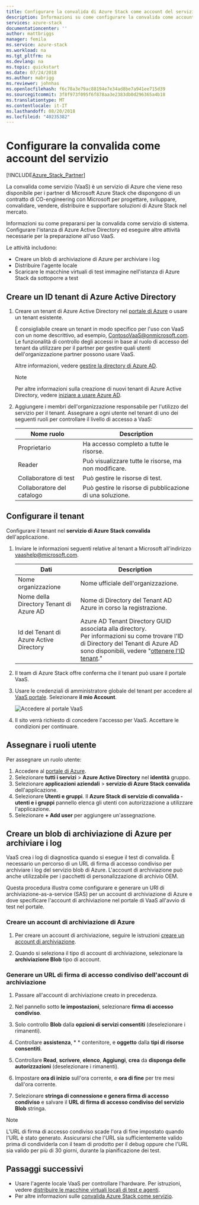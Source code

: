 ```yaml
---
title: Configurare la convalida di Azure Stack come account del servizio | Microsoft Docs
description: Informazioni su come configurare la convalida come account del servizio.
services: azure-stack
documentationcenter: ''
author: mattbriggs
manager: femila
ms.service: azure-stack
ms.workload: na
ms.tgt_pltfrm: na
ms.devlang: na
ms.topic: quickstart
ms.date: 07/24/2018
ms.author: mabrigg
ms.reviewer: johnhas
ms.openlocfilehash: f6c78a3e79ac88194e7e34ad8be7a941ee715d39
ms.sourcegitcommit: 3f8f973f095f6f878aa3e2383db0d296365a4b18
ms.translationtype: MT
ms.contentlocale: it-IT
ms.lasthandoff: 08/20/2018
ms.locfileid: "40235382"
---
```

# <a name="set-up-your-validation-as-a-service-account"></a>Configurare la convalida come account del servizio

[!INCLUDE[Azure_Stack_Partner](./includes/azure-stack-partner-appliesto.md)]

La convalida come servizio (VaaS) è un servizio di Azure che viene reso disponibile per i partner di Microsoft Azure Stack che dispongono di un contratto di CO-engineering con Microsoft per progettare, sviluppare, convalidare, vendere, distribuire e supportare soluzioni di Azure Stack nel mercato.

Informazioni su come prepararsi per la convalida come servizio di sistema. Configurare l'istanza di Azure Active Directory ed eseguire altre attività necessarie per la preparazione all'uso VaaS. 

Le attività includono:

- Creare un blob di archiviazione di Azure per archiviare i log
- Distribuire l'agente locale
- Scaricare le macchine virtuali di test immagine nell'istanza di Azure Stack da sottoporre a test

## <a name="create-an-azure-active-directory-tenant-id"></a>Creare un ID tenant di Azure Active Directory

1. Creare un tenant di Azure Active Directory nel [portale di Azure](https://portal.azure.com) o usare un tenant esistente.

    È consigliabile creare un tenant in modo specifico per l'uso con VaaS con un nome descrittivo, ad esempio, ContosoVaaS@onmicrosoft.com. Le funzionalità di controllo degli accessi in base al ruolo di accesso del tenant da utilizzare per il partner per gestire quali utenti dell'organizzazione partner possono usare VaaS.  
    
    Altre informazioni, vedere [gestire la directory di Azure AD](https://docs.microsoft.com/azure/active-directory/active-directory-administer).

    > [!Note]  
    > Per altre informazioni sulla creazione di nuovi tenant di Azure Active Directory, vedere [iniziare a usare Azure AD](https://docs.microsoft.com/azure/active-directory/get-started-azure-ad).

2. Aggiungere i membri dell'organizzazione responsabile per l'utilizzo del servizio per il tenant. Assegnare a ogni utente nel tenant di uno dei seguenti ruoli per controllare il livello di accesso a VaaS:

    | Nome ruolo | Description |
    |---------------------|------------------------------------------|
    | Proprietario | Ha accesso completo a tutte le risorse. |
    | Reader | Può visualizzare tutte le risorse, ma non modificare. |
    | Collaboratore di test | Può gestire le risorse di test. |
    | Collaboratore del catalogo | Può gestire le risorse di pubblicazione di una soluzione. |

## <a name="set-up-your-tenant"></a>Configurare il tenant

Configurare il tenant nel **servizio di Azure Stack convalida** dell'applicazione. 

1. Inviare le informazioni seguenti relative al tenant a Microsoft all'indirizzo vaashelp@microsoft.com.

    | Dati | Description |
    |--------------------------------|---------------------------------------------------------------------------------------------|
    | Nome organizzazione | Nome ufficiale dell'organizzazione. |
    | Nome della Directory Tenant di Azure AD | Nome di Directory del Tenant AD Azure in corso la registrazione. |
    | Id del Tenant di Azure Active Directory | Azure AD Tenant Directory GUID associata alla directory.<br> Per informazioni su come trovare l'ID di Directory del Tenant di Azure AD sono disponibili, vedere "[ottenere l'ID tenant](https://docs.microsoft.com/azure/azure-resource-manager/resource-group-create-service-principal-portal#get-tenant-id)." |

    

2. Il team di Azure Stack offre conferma che il tenant può usare il portale VaaS.

3. Usare le credenziali di amministratore globale del tenant per accedere al [VaaS portale](https://azurestackvalidation.com/
). Selezionare **il mio Account**.

    ![Accedere al portale VaaS](media/vaas_portalsignin.png)

3. Il sito verrà richiesto di concedere l'accesso per VaaS. Accettare le condizioni per continuare.

## <a name="assign-user-roles"></a>Assegnare i ruoli utente

Per assegnare un ruolo utente:

1. Accedere al [portale di Azure](https://portal.azure.com).
2. Selezionare **tutti i servizi** > **Azure Active Directory** nel **identità** gruppo.
3. Selezionare **applicazioni aziendali** > **servizio di Azure Stack convalida** dell'applicazione.
4. Selezionare **Utenti e gruppi**. Il **Azure Stack di servizio di convalida - utenti e i gruppi** pannello elenca gli utenti con autorizzazione a utilizzare l'applicazione.
5. Selezionare **+ Add user** per aggiungere un'assegnazione.

## <a name="create-an-azure-storage-blob-to-store-logs"></a>Creare un blob di archiviazione di Azure per archiviare i log

VaaS crea i log di diagnostica quando si esegue il test di convalida. È necessario un percorso di un URL di firma di accesso condiviso per archiviare i log del servizio blob di Azure. L'account di archiviazione può anche utilizzabile per i pacchetti di personalizzazione di archivio OEM.

Questa procedura illustra come configurare e generare un URI di archiviazione-as-a-service (SAS) per un account di archiviazione di Azure e dove specificare l'account di archiviazione nel portale di VaaS all'avvio di test nel portale.

### <a name="create-an-azure-storage-account"></a>Creare un account di archiviazione di Azure

1. Per creare un account di archiviazione, seguire le istruzioni [creare un account di archiviazione](https://docs.microsoft.com/azure/storage/storage-create-storage-account#create-a-storage-account).

2. Quando si seleziona il tipo di account di archiviazione, selezionare la **archiviazione Blob** tipo di account.

### <a name="generate-a-sas-url-for-the-storage-account"></a>Generare un URL di firma di accesso condiviso dell'account di archiviazione

1. Passare all'account di archiviazione creato in precedenza.

2. Nel pannello sotto **le impostazioni**, selezionare **firma di accesso condiviso**.

3. Solo controllo **Blob** dalla **opzioni di servizi consentiti** (deselezionare i rimanenti).

4. Controllare **assistenza**, * * contenitore, e **oggetto** dalla **tipi di risorse consentiti**.

5. Controllare **Read**, **scrivere**, **elenco**, **Aggiungi**, **crea** da **disponga delle autorizzazioni**  (deselezionare i rimanenti).

6. Impostare **ora di inizio** sull'ora corrente, e **ora di fine** per tre mesi dall'ora corrente.

7. Selezionare **stringa di connessione e genera firma di accesso condiviso** e salvare il **URL di firma di accesso condiviso del servizio Blob** stringa.

> [!Note]  
> L'URL di firma di accesso condiviso scade l'ora di fine impostato quando l'URL è stato generato. Assicurarsi che l'URL sia sufficientemente valido prima di condividerla con il team di prodotto per il debug oppure che l'URL sia valido per più di 30 giorni, durante la pianificazione dei test.

## <a name="next-steps"></a>Passaggi successivi

- Usare l'agente locale VaaS per controllare l'hardware. Per istruzioni, vedere [distribuire le macchine virtuali locali di test e agenti](azure-stack-vaas-test-vm.md).
- Per altre informazioni sulle [convalida Azure Stack come servizio](https://docs.microsoft.com/azure/azure-stack/partner).